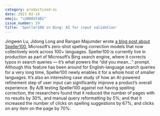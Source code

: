 ```yaml
---
category: productized-ai
date: 2021-02-14
emoji: "\U0001F4B1"
issue_number: 59
title: 'Speller100 in Bing: AI for input validation'
---
```


Jingwen Lu, Jidong Long and Rangan Majumder wrote [a blog post about Speller100](https://www.microsoft.com/en-us/research/blog/speller100-zero-shot-spelling-correction-at-scale-for-100-plus-languages/?utm_campaign=Dynamically%20Typed&utm_medium=email&utm_source=Revue%20newsletter), Microsoft’s zero-shot spelling correction models that now collectively work across 100+ languages.
Speller100 is currently live in production as part of Microsoft’s Bing search engine, where it corrects typos in search queries — it’s what powers the “did you mean…” prompt.
Although this feature has been around for English-language search queries for a very long time, Speller100 newly enables it for a whole host of smaller languages.
It’s also an interesting case study of how an AI-powered refinement step of user input can significantly improve a product’s overall experience.
By A/B testing Speller100 against not having spelling correction, the researchers found that it reduced the number of pages with no results by 30%, and manual query reformatting by 5%; and that it increased the number of clicks on spelling suggestions by 67%, and clicks on any item on the page by 70%.
